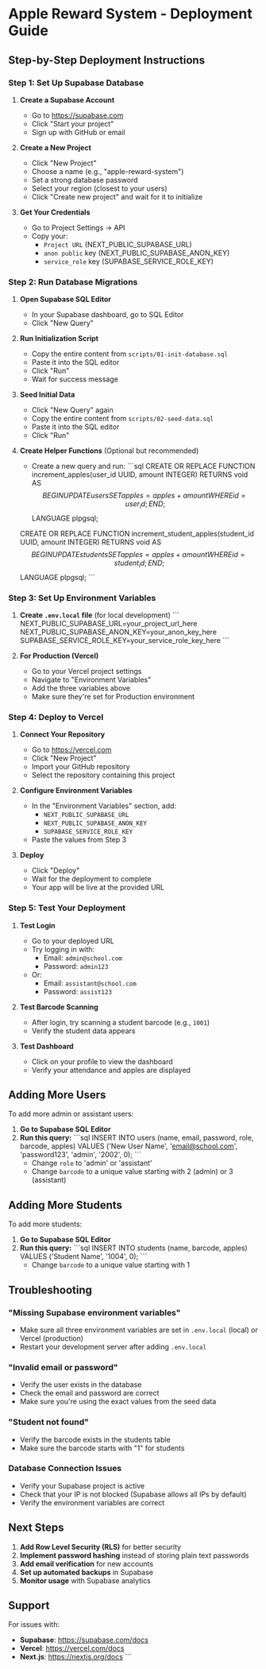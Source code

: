 # Apple Reward System - Deployment Guide

## Step-by-Step Deployment Instructions

### Step 1: Set Up Supabase Database

1. **Create a Supabase Account**
   - Go to https://supabase.com
   - Click "Start your project"
   - Sign up with GitHub or email

2. **Create a New Project**
   - Click "New Project"
   - Choose a name (e.g., "apple-reward-system")
   - Set a strong database password
   - Select your region (closest to your users)
   - Click "Create new project" and wait for it to initialize

3. **Get Your Credentials**
   - Go to Project Settings → API
   - Copy your:
     - `Project URL` (NEXT_PUBLIC_SUPABASE_URL)
     - `anon public` key (NEXT_PUBLIC_SUPABASE_ANON_KEY)
     - `service_role` key (SUPABASE_SERVICE_ROLE_KEY)

### Step 2: Run Database Migrations

1. **Open Supabase SQL Editor**
   - In your Supabase dashboard, go to SQL Editor
   - Click "New Query"

2. **Run Initialization Script**
   - Copy the entire content from `scripts/01-init-database.sql`
   - Paste it into the SQL editor
   - Click "Run"
   - Wait for success message

3. **Seed Initial Data**
   - Click "New Query" again
   - Copy the entire content from `scripts/02-seed-data.sql`
   - Paste it into the SQL editor
   - Click "Run"

4. **Create Helper Functions** (Optional but recommended)
   - Create a new query and run:
   \`\`\`sql
   CREATE OR REPLACE FUNCTION increment_apples(user_id UUID, amount INTEGER)
   RETURNS void AS $$
   BEGIN
     UPDATE users SET apples = apples + amount WHERE id = user_id;
   END;
   $$ LANGUAGE plpgsql;

   CREATE OR REPLACE FUNCTION increment_student_apples(student_id UUID, amount INTEGER)
   RETURNS void AS $$
   BEGIN
     UPDATE students SET apples = apples + amount WHERE id = student_id;
   END;
   $$ LANGUAGE plpgsql;
   \`\`\`

### Step 3: Set Up Environment Variables

1. **Create `.env.local` file** (for local development)
   \`\`\`
   NEXT_PUBLIC_SUPABASE_URL=your_project_url_here
   NEXT_PUBLIC_SUPABASE_ANON_KEY=your_anon_key_here
   SUPABASE_SERVICE_ROLE_KEY=your_service_role_key_here
   \`\`\`

2. **For Production (Vercel)**
   - Go to your Vercel project settings
   - Navigate to "Environment Variables"
   - Add the three variables above
   - Make sure they're set for Production environment

### Step 4: Deploy to Vercel

1. **Connect Your Repository**
   - Go to https://vercel.com
   - Click "New Project"
   - Import your GitHub repository
   - Select the repository containing this project

2. **Configure Environment Variables**
   - In the "Environment Variables" section, add:
     - `NEXT_PUBLIC_SUPABASE_URL`
     - `NEXT_PUBLIC_SUPABASE_ANON_KEY`
     - `SUPABASE_SERVICE_ROLE_KEY`
   - Paste the values from Step 3

3. **Deploy**
   - Click "Deploy"
   - Wait for the deployment to complete
   - Your app will be live at the provided URL

### Step 5: Test Your Deployment

1. **Test Login**
   - Go to your deployed URL
   - Try logging in with:
     - Email: `admin@school.com`
     - Password: `admin123`
   - Or:
     - Email: `assistant@school.com`
     - Password: `assist123`

2. **Test Barcode Scanning**
   - After login, try scanning a student barcode (e.g., `1001`)
   - Verify the student data appears

3. **Test Dashboard**
   - Click on your profile to view the dashboard
   - Verify your attendance and apples are displayed

## Adding More Users

To add more admin or assistant users:

1. **Go to Supabase SQL Editor**
2. **Run this query:**
   \`\`\`sql
   INSERT INTO users (name, email, password, role, barcode, apples)
   VALUES ('New User Name', 'email@school.com', 'password123', 'admin', '2002', 0);
   \`\`\`
   - Change `role` to 'admin' or 'assistant'
   - Change `barcode` to a unique value starting with 2 (admin) or 3 (assistant)

## Adding More Students

To add more students:

1. **Go to Supabase SQL Editor**
2. **Run this query:**
   \`\`\`sql
   INSERT INTO students (name, barcode, apples)
   VALUES ('Student Name', '1004', 0);
   \`\`\`
   - Change `barcode` to a unique value starting with 1

## Troubleshooting

### "Missing Supabase environment variables"
- Make sure all three environment variables are set in `.env.local` (local) or Vercel (production)
- Restart your development server after adding `.env.local`

### "Invalid email or password"
- Verify the user exists in the database
- Check the email and password are correct
- Make sure you're using the exact values from the seed data

### "Student not found"
- Verify the barcode exists in the students table
- Make sure the barcode starts with "1" for students

### Database Connection Issues
- Verify your Supabase project is active
- Check that your IP is not blocked (Supabase allows all IPs by default)
- Verify the environment variables are correct

## Next Steps

1. **Add Row Level Security (RLS)** for better security
2. **Implement password hashing** instead of storing plain text passwords
3. **Add email verification** for new accounts
4. **Set up automated backups** in Supabase
5. **Monitor usage** with Supabase analytics

## Support

For issues with:
- **Supabase**: https://supabase.com/docs
- **Vercel**: https://vercel.com/docs
- **Next.js**: https://nextjs.org/docs
\`\`\`

```json file="" isHidden
